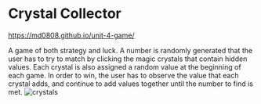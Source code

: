 # Crystal Collector

https://md0808.github.io/unit-4-game/

A game of both strategy and luck. A number is randomly generated that the user has to try to match by clicking the magic crystals that contain hidden values. Each crystal is also assigned a random value at the beginning of each game. In order to win, the user has to observe the value that each crystal adds, and continue to add values together until the number to find is met.
![crystals](https://user-images.githubusercontent.com/51139840/67817158-722cbf00-fa7a-11e9-9e69-793c3200a217.gif)
